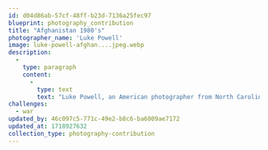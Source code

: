 ```yaml
---
id: d04d86ab-57cf-48ff-b23d-7136a25fec97
blueprint: photography_contribution
title: "Afghanistan 1980's"
photographer_name: 'Luke Powell'
image: luke-powell-afghan....jpeg.webp
description:
  -
    type: paragraph
    content:
      -
        type: text
        text: "Luke Powell, an American photographer from North Carolina, spent six years photographing in the Fertile Crescent  --  birthplace of agriculture and domestication  --  from the late 1970's to the early 1980's, creating his famous Afghan Folio. Luke was a master of the golden mean and, not least, he was one of the few image-makers who still made his own dye-transfer prints, which he exhibited widely across the planet. "
challenges:
  - war
updated_by: 46c097c5-771c-49e2-b8c6-ba6009ae7172
updated_at: 1718927632
collection_type: photography-contribution
---
```

